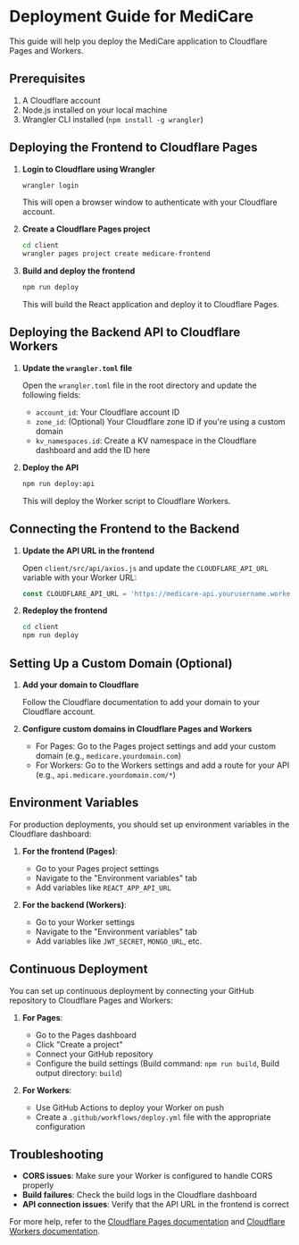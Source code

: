 # Deployment Guide for MediCare

This guide will help you deploy the MediCare application to Cloudflare Pages and Workers.

## Prerequisites

1. A Cloudflare account
2. Node.js installed on your local machine
3. Wrangler CLI installed (`npm install -g wrangler`)

## Deploying the Frontend to Cloudflare Pages

1. **Login to Cloudflare using Wrangler**

   ```bash
   wrangler login
   ```

   This will open a browser window to authenticate with your Cloudflare account.

2. **Create a Cloudflare Pages project**

   ```bash
   cd client
   wrangler pages project create medicare-frontend
   ```

3. **Build and deploy the frontend**

   ```bash
   npm run deploy
   ```

   This will build the React application and deploy it to Cloudflare Pages.

## Deploying the Backend API to Cloudflare Workers

1. **Update the `wrangler.toml` file**

   Open the `wrangler.toml` file in the root directory and update the following fields:
   
   - `account_id`: Your Cloudflare account ID
   - `zone_id`: (Optional) Your Cloudflare zone ID if you're using a custom domain
   - `kv_namespaces.id`: Create a KV namespace in the Cloudflare dashboard and add the ID here

2. **Deploy the API**

   ```bash
   npm run deploy:api
   ```

   This will deploy the Worker script to Cloudflare Workers.

## Connecting the Frontend to the Backend

1. **Update the API URL in the frontend**

   Open `client/src/api/axios.js` and update the `CLOUDFLARE_API_URL` variable with your Worker URL:

   ```javascript
   const CLOUDFLARE_API_URL = 'https://medicare-api.yourusername.workers.dev';
   ```

2. **Redeploy the frontend**

   ```bash
   cd client
   npm run deploy
   ```

## Setting Up a Custom Domain (Optional)

1. **Add your domain to Cloudflare**

   Follow the Cloudflare documentation to add your domain to your Cloudflare account.

2. **Configure custom domains in Cloudflare Pages and Workers**

   - For Pages: Go to the Pages project settings and add your custom domain (e.g., `medicare.yourdomain.com`)
   - For Workers: Go to the Workers settings and add a route for your API (e.g., `api.medicare.yourdomain.com/*`)

## Environment Variables

For production deployments, you should set up environment variables in the Cloudflare dashboard:

1. **For the frontend (Pages)**:
   - Go to your Pages project settings
   - Navigate to the "Environment variables" tab
   - Add variables like `REACT_APP_API_URL`

2. **For the backend (Workers)**:
   - Go to your Worker settings
   - Navigate to the "Environment variables" tab
   - Add variables like `JWT_SECRET`, `MONGO_URL`, etc.

## Continuous Deployment

You can set up continuous deployment by connecting your GitHub repository to Cloudflare Pages and Workers:

1. **For Pages**:
   - Go to the Pages dashboard
   - Click "Create a project"
   - Connect your GitHub repository
   - Configure the build settings (Build command: `npm run build`, Build output directory: `build`)

2. **For Workers**:
   - Use GitHub Actions to deploy your Worker on push
   - Create a `.github/workflows/deploy.yml` file with the appropriate configuration

## Troubleshooting

- **CORS issues**: Make sure your Worker is configured to handle CORS properly
- **Build failures**: Check the build logs in the Cloudflare dashboard
- **API connection issues**: Verify that the API URL in the frontend is correct

For more help, refer to the [Cloudflare Pages documentation](https://developers.cloudflare.com/pages/) and [Cloudflare Workers documentation](https://developers.cloudflare.com/workers/). 
